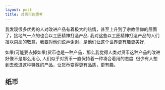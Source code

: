 ```yaml
---
layout: post
title: 对货币的思考
---
```


我发现很多优秀的人对改进产品有着极大的热情，甚至上升到了宗教信仰的层面了，接地气一点的也会以工匠精神打造产品.
我对这些以工匠精神打造产品的人们报以崇高的敬意，我要对他们说声谢谢，是他们让这个世界更有趣更美好.

如果(可能要去掉如果)货币也是一种产品，那么我觉得人类对货币这种产品的改进好像不是那么用心, 人们似乎对货币一直保持着一种凑合着用的态度.
很少有人想到去改进这种特殊的产品，让货币变得更有品质，更有趣。

## 纸币
